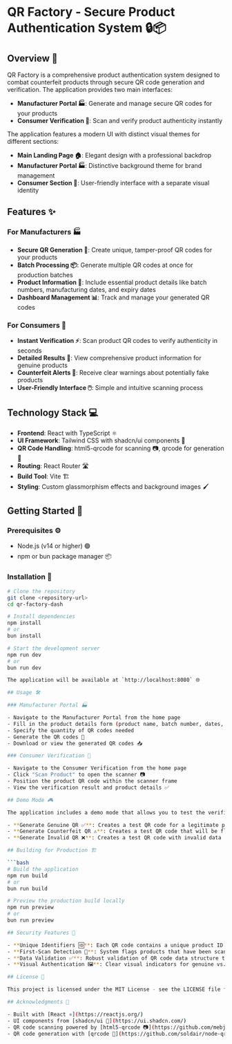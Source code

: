 # QR Factory - Secure Product Authentication System 🔒📦

## Overview 🧐

QR Factory is a comprehensive product authentication system designed to combat counterfeit products through secure QR code generation and verification. The application provides two main interfaces:

- **Manufacturer Portal 🏭**: Generate and manage secure QR codes for your products
- **Consumer Verification 👤**: Scan and verify product authenticity instantly

The application features a modern UI with distinct visual themes for different sections:
- **Main Landing Page 🏠**: Elegant design with a professional backdrop
- **Manufacturer Portal 🏭**: Distinctive background theme for brand management
- **Consumer Section 👤**: User-friendly interface with a separate visual identity

## Features ✨

### For Manufacturers 🏭

- **Secure QR Generation 🔑**: Create unique, tamper-proof QR codes for your products
- **Batch Processing 📦**: Generate multiple QR codes at once for production batches
- **Product Information 📝**: Include essential product details like batch numbers, manufacturing dates, and expiry dates
- **Dashboard Management 📊**: Track and manage your generated QR codes

### For Consumers 👤

- **Instant Verification ⚡**: Scan product QR codes to verify authenticity in seconds
- **Detailed Results 📄**: View comprehensive product information for genuine products
- **Counterfeit Alerts 🚨**: Receive clear warnings about potentially fake products
- **User-Friendly Interface 🖱️**: Simple and intuitive scanning process

## Technology Stack 💻

- **Frontend**: React with TypeScript ⚛️
- **UI Framework**: Tailwind CSS with shadcn/ui components 🎨
- **QR Code Handling**: html5-qrcode for scanning 📷, qrcode for generation 🔲
- **Routing**: React Router 🛣️
- **Build Tool**: Vite 🏗️
- **Styling**: Custom glassmorphism effects and background images 🖌️

## Getting Started 🚀

### Prerequisites ⚙️

- Node.js (v14 or higher) 🟢
- npm or bun package manager 📦

### Installation 💾

```bash
# Clone the repository
git clone <repository-url>
cd qr-factory-dash

# Install dependencies
npm install
# or
bun install

# Start the development server
npm run dev
# or
bun run dev

The application will be available at `http://localhost:8080` 🌐

## Usage 🛠️

### Manufacturer Portal 🏭

- Navigate to the Manufacturer Portal from the home page
- Fill in the product details form (product name, batch number, dates, etc.) 📝
- Specify the quantity of QR codes needed
- Generate the QR codes 🔑
- Download or view the generated QR codes 📥

### Consumer Verification 👤

- Navigate to the Consumer Verification from the home page
- Click "Scan Product" to open the scanner 📷
- Position the product QR code within the scanner frame
- View the verification result and product details ✅

## Demo Mode 🎮

The application includes a demo mode that allows you to test the verification system without scanning actual QR codes:

- **Generate Genuine QR ✅**: Creates a test QR code for a legitimate product
- **Generate Counterfeit QR ⚠️**: Creates a test QR code that will be flagged as potentially fake
- **Generate Invalid QR ❌**: Creates a test QR code with invalid data format

## Building for Production 🏗️

```bash
# Build the application
npm run build
# or
bun run build

# Preview the production build locally
npm run preview
# or
bun run preview

## Security Features 🔐

- **Unique Identifiers 🆔**: Each QR code contains a unique product ID to prevent duplication
- **First-Scan Detection 👀**: System flags products that have been scanned before as potential counterfeits
- **Data Validation ✅**: Robust validation of QR code data structure to prevent tampering
- **Visual Authentication 🖼️**: Clear visual indicators for genuine vs. counterfeit products

## License 📄

This project is licensed under the MIT License - see the LICENSE file for details.

## Acknowledgments 🙏

- Built with [React ⚛️](https://reactjs.org/)
- UI components from [shadcn/ui 🎨](https://ui.shadcn.com/)
- QR code scanning powered by [html5-qrcode 📷](https://github.com/mebjas/html5-qrcode)
- QR code generation with [qrcode 🔲](https://github.com/soldair/node-qrcode)
